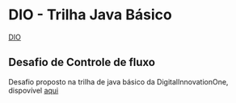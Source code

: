 # DIO - Trilha Java Básico
[DIO](https://www.dio.me/)

## Desafio de Controle de fluxo

Desafio proposto na trilha de java básico da DigitalInnovationOne, dispovível [aqui](https://github.com/digitalinnovationone/trilha-java-basico/tree/main/desafios/controle-fluxo)